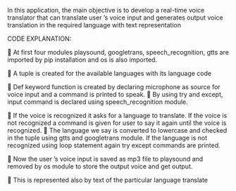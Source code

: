 In this application, the main objective is to develop a real-time voice translator that can translate user ’s voice input and generates output voice translation in the required language with text representation

CODE EXPLANATION:

 At first four modules playsound, googletrans, speech_recognition, gtts are imported by pip installation and os is also imported.

 A tuple is created for the available languages with its language code

 Def keyword function is created by declaring microphone as source for voice input and a command is printed to speak.  By using try and except, input command is declared using speech_recognition module.

 If the voice is recognized it asks for a language to translate. If the voice is not recognized a command is given for user to say it again until the voice is recognized.  The language we say is converted to lowercase and checked in the tuple using gtts and googletrans module. If the language is not recognized using loop statement again try except commands are printed.

 Now the user ’s voice input is saved as mp3 file to playsound and removed by os module to store the output voice and get output.

 This is represented also by text of the particular language translate
